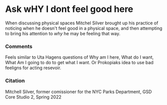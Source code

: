 # Ask wHY I dont feel good here

When discussing physical spaces Mitchel Silver brought up his practice of noticing when he doesn't feel good in a physical space, and then attempting to bring his attention to *why* he may be feeling that way. 

### Comments
Feels similar to Uta Hagens questions of Why am I here, What do I want, What Am I going to do to get what I want. Or Prokopiaks idea to use bad feeligns for acting resevoir. 

### Citation 
Mitchell Silver, former comissioner for the NYC Parks Department, GSD Core Studio 2, Spring 2022
